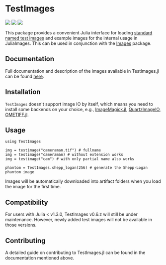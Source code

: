 # TestImages

[![][action-img]][action-url]
[![][pkgeval-img]][pkgeval-url]
[![][codecov-img]][codecov-url]

This package provides a convenient Julia interface for loading
[standard named test images](https://en.wikipedia.org/wiki/Standard_test_image) and example images for the internal usage in JuliaImages.
This can be used in conjunction with the
[Images](https://github.com/JuliaImages/Images.jl) package.

## Documentation

Full documentation and description of the images available in TestImages.jl can be found [here](https://testimages.juliaimages.org/).

## Installation

`TestImages` doesn't support image IO by itself, which means you need to install some backends on your choice, e.g., [ImageMagick.jl](https://github.com/JuliaIO/ImageMagick.jl), [QuartzImageIO](https://github.com/JuliaIO/QuartzImageIO.jl), [OMETIFF.jl](https://github.com/tlnagy/OMETIFF.jl).

## Usage

```
using TestImages

img = testimage("cameraman.tif") # fullname
img = testimage("cameraman) # without extension works
img = testimage("cam") # with only partial name also works

phantom = TestImages.shepp_logan(256) # generate the Shepp-Logan phantom image
```

Images will be automatically downloaded into artifact folders when you load the image for the first time.

## Compatibility

For users with Julia < v1.3.0, TestImages v0.6.z will still be under maintenance. However, newly added test images will not be available in those versions.

## Contributing

A detailed guide on contributing to TestImages.jl can be found in the documentation mentioned above.

<!-- URLS -->

[pkgeval-img]: https://juliaci.github.io/NanosoldierReports/pkgeval_badges/T/TestImages.svg
[pkgeval-url]: https://juliaci.github.io/NanosoldierReports/pkgeval_badges/report.html
[action-img]: https://github.com/JuliaImages/TestImages.jl/workflows/Unit%20test/badge.svg
[action-url]: https://github.com/JuliaImages/TestImages.jl/actions
[codecov-img]: https://codecov.io/github/JuliaImages/TestImages.jl/coverage.svg?branch=master
[codecov-url]: https://codecov.io/github/JuliaImages/TestImages.jl?branch=master

